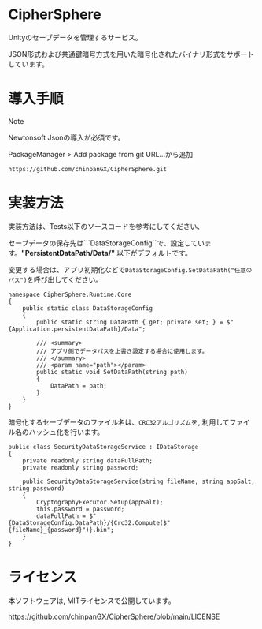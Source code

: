 # CipherSphere
Unityのセーブデータを管理するサービス。

JSON形式および共通鍵暗号方式を用いた暗号化されたバイナリ形式をサポートしています。

# 導入手順
>[!NOTE]
> Newtonsoft Jsonの導入が必須です。

PackageManager > Add package from git URL...から追加
```
https://github.com/chinpanGX/CipherSphere.git
```

# 実装方法
実装方法は、Tests以下のソースコードを参考にしてください、

セーブデータの保存先は```DataStorageConfig``で、設定しています。__"PersistentDataPath/Data/"__ 以下がデフォルトです。

変更する場合は、アプリ初期化などで```DataStorageConfig.SetDataPath("任意のパス")```を呼び出してください。

```
namespace CipherSphere.Runtime.Core
{
    public static class DataStorageConfig
    {
        public static string DataPath { get; private set; } = $"{Application.persistentDataPath}/Data";

        /// <summary>
        /// アプリ側でデータパスを上書き設定する場合に使用します。
        /// </summary>
        /// <param name="path"></param>
        public static void SetDataPath(string path)
        {
            DataPath = path;
        }
    }
}
```

暗号化するセーブデータのファイル名は、```CRC32アルゴリズム```を, 利用してファイル名のハッシュ化を行います。
```
public class SecurityDataStorageService : IDataStorage
{
    private readonly string dataFullPath;
    private readonly string password;

    public SecurityDataStorageService(string fileName, string appSalt, string password)
    {
        CryptographyExecutor.Setup(appSalt);
        this.password = password;
        dataFullPath = $"{DataStorageConfig.DataPath}/{Crc32.Compute($"{fileName}_{password}")}.bin";
    }
}
```

# ライセンス
本ソフトウェアは, MITライセンスで公開しています。

https://github.com/chinpanGX/CipherSphere/blob/main/LICENSE
